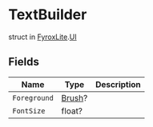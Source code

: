 # TextBuilder
struct in [FyroxLite](../../scripting_api.md).[UI](../UI.md)
## Fields
| Name | Type | Description |
|---|---|---|
| `Foreground` | [Brush](../UI/Brush.md)? |  |
| `FontSize` | float? |  |

